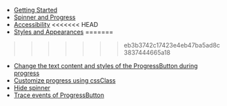 * [Getting Started](progress-button/es5-getting-started.md)
* [Spinner and Progress](progress-button/spinner-and-progress.md)
* [Accessibility](progress-button/accessibility.md)
<<<<<<< HEAD
* [Styles and Appearances](progress-button/style-and-appearance.md)
=======
>>>>>>> eb3b3742c17423e4eb47ba5ad8c3837444665a18
* [Change the text content and styles of the ProgressButton during progress](progress-button/how-to/change-the-text-content-and-styles-of-the-progressbutton-during-progress.md)
* [Customize progress using cssClass](progress-button/how-to/customize-progress-using-cssclass.md)
* [Hide spinner](progress-button/how-to/hide-spinner.md)
* [Trace events of ProgressButton](progress-button/how-to/trace-events-of-progress-button.md)